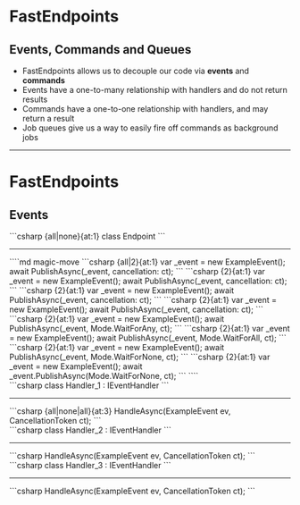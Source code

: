 <h1>FastEndpoints</h1>
<h2>Events, Commands and Queues</h2>

<ul class="content">
  <li>FastEndpoints allows us to decouple our code via <strong>events</strong> and <strong>commands</strong></li>
  <v-clicks>
    <li>Events have a one-to-many relationship with handlers and do not return results</li>
    <li>Commands have a one-to-one relationship with handlers, and may return a result</li>
    <li>Job queues give us a way to easily fire off commands as background jobs</li>
  </v-clicks>
</ul>

<!--
If we’re feeling particularly nostalgic, FastEndpoints allows for that familiar Mediator-like handler pattern as well.

This allows for what is a very simple starting point to organically grow into a solution that's more reminiscent of a typical MediatR-based solution; or, perhaps we just want to extract some common logic without necessarily wrapping it a service.

FastEndpoint’s commands and events reflect the familiar MediatR request / response pattern, as well as their notifications pattern.

[click] Events are essentially a 1:many fire-and-forget operation, while commands [click] have a 1:1 relationship with handlers, and may return a result.

[click] We also have the ability to queue up commands to be run in the background &mdash; useful for those long-running tasks where we don't want to block a user's interaction with a web page.
-->

---

<h1>FastEndpoints</h1>
<h2>Events</h2>

<div class="content">

<v-drag pos="52,176,350,_">
  <div class="box" data-id="endpoint">
```csharp {all|none}{at:1}
class Endpoint<TRequest>
```
  <hr/>
````md magic-move
```csharp {all|2}{at:1}
var _event = new ExampleEvent();
await PublishAsync(_event, cancellation: ct);
```
```csharp {2}{at:1}
var _event = new ExampleEvent();
await PublishAsync(_event, cancellation: ct);
```
```csharp {2}{at:1}
var _event = new ExampleEvent();
await PublishAsync(_event, cancellation: ct);
```
```csharp {2}{at:1}
var _event = new ExampleEvent();
await PublishAsync(_event, cancellation: ct);
```
```csharp {2}{at:1}
var _event = new ExampleEvent();
await PublishAsync(_event, Mode.WaitForAny, ct);
```
```csharp {2}{at:1}
var _event = new ExampleEvent();
await PublishAsync(_event, Mode.WaitForAll, ct);
```
```csharp {2}{at:1}
var _event = new ExampleEvent();
await PublishAsync(_event, Mode.WaitForNone, ct);
```
```csharp {2}{at:1}
var _event = new ExampleEvent();
await _event.PublishAsync(Mode.WaitForNone, ct);
```
````
  </div>
</v-drag>

  <v-drag pos="568,352,355,_">
    <div class="box" data-id="first" v-click="2">
```csharp
class Handler_1 : IEventHandler<ExampleEvent>
```
      <hr/>
```csharp {all|none|all}{at:3}
HandleAsync(ExampleEvent ev, CancellationToken ct);
```
    </div>
  </v-drag>

  <FancyArrow v-click="2" q1="[data-id=endpoint]" q2="[data-id=first]" pos1="bottom-right" pos2="top-left" color="gray" head-size="15" width="1" class="z-100" seed="1" />
  <FancyArrow v-click="[5,7]" q1="[data-id=endpoint]" q2="[data-id=first]" pos1="bottom-right" pos2="top-left" color="pink" head-size="15" width="3" class="z-100" seed="1" />

  <v-drag pos="608,204,355,_">
    <div class="box" data-id="second" v-click="5">
```csharp
class Handler_2 : IEventHandler<ExampleEvent>
```
      <hr/>
```csharp
HandleAsync(ExampleEvent ev, CancellationToken ct);
```
    </div>
  </v-drag>

  <FancyArrow v-click="5" q1="[data-id=endpoint]" q2="[data-id=second]" pos1="right" pos2="left" color="gray" head-size="15" width="1" class="z-100" seed="2" />
  <FancyArrow v-click="[6,7]" q1="[data-id=endpoint]" q2="[data-id=second]" pos1="right" pos2="left" color="pink" head-size="15" width="3" class="z-100" seed="2" />

  <v-drag pos="133,412,355,_">
    <div class="box" data-id="third" v-click="5">
```csharp
class Handler_3 : IEventHandler<ExampleEvent>
```
      <hr/>
```csharp
HandleAsync(ExampleEvent ev, CancellationToken ct);
```
    </div>
  </v-drag>

  <FancyArrow v-click="5" q1="[data-id=endpoint]" q2="[data-id=third]" pos1="bottom" pos2="top" color="gray" head-size="15" width="1" class="z-100" seed="3" />
  <FancyArrow v-click="[6,7]" q1="[data-id=endpoint]" q2="[data-id=third]" pos1="bottom" pos2="top" color="pink" head-size="15" width="3" class="z-100" seed="3" />
</div>

<!--
Raising events in FastEndpoints is pretty straightforward.

Create an event inside an `Endpoint` [click], and publish it with `PublishAsync`.

[click] Any event handlers with that event provided as its [click] type parameter will be invoked. [click]

We can wait for any one of our handlers to complete execution... [click]

Or we can wait for all of them... [click]

Or we can wait for none. [click]

Events can also be invoked from outside of an endpoint if required [click], by having our event class implement `IEvent`, which exposes a `PublishAsync` method on the event itself.
-->
